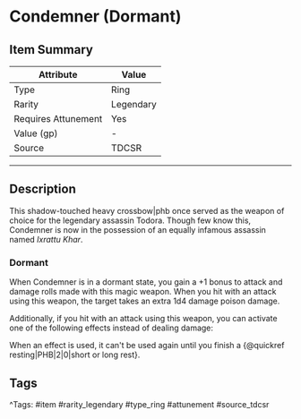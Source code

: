 # Condemner (Dormant)

## Item Summary

| Attribute            | Value                        |
|----------------------|------------------------------|
| Type                 | Ring |
| Rarity               | Legendary             |
| Requires Attunement  | Yes                |
| Value (gp)           | -    |
| Source               | TDCSR |

---

## Description

This shadow-touched heavy crossbow|phb once served as the weapon of choice for the legendary assassin Todora. Though few know this, Condemner is now in the possession of an equally infamous assassin named _Ixrattu Khar_.

### Dormant

When Condemner is in a dormant state, you gain a +1 bonus to attack and damage rolls made with this magic weapon. When you hit with an attack using this weapon, the target takes an extra 1d4 damage poison damage.

Additionally, if you hit with an attack using this weapon, you can activate one of the following effects instead of dealing damage:

When an effect is used, it can't be used again until you finish a {@quickref resting|PHB|2|0|short or long rest}.

## Tags

^Tags: #item #rarity_legendary #type_ring #attunement #source_tdcsr